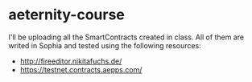 # aeternity-course
I'll be uploading all the SmartContracts created in class. All of them are writed in Sophia and tested using the following resources:

* http://fireeditor.nikitafuchs.de/
* https://testnet.contracts.aepps.com/


